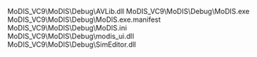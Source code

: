 MoDIS_VC9\MoDIS\Debug\AVLib.dll
MoDIS_VC9\MoDIS\Debug\MoDIS.exe
MoDIS_VC9\MoDIS\Debug\MoDIS.exe.manifest
MoDIS_VC9\MoDIS\Debug\MoDIS.ini
MoDIS_VC9\MoDIS\Debug\modis_ui.dll
MoDIS_VC9\MoDIS\Debug\SimEditor.dll
